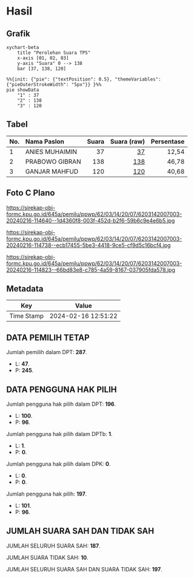 # Hasil

## Grafik

```mermaid
xychart-beta
    title "Perolehan Suara TPS"
    x-axis [01, 02, 03]
    y-axis "Suara" 0 --> 138
    bar [37, 138, 120]
```

```mermaid
%%{init: {"pie": {"textPosition": 0.5}, "themeVariables": {"pieOuterStrokeWidth": "5px"}} }%%
pie showData
    "1" : 37
    "2" : 138
    "3" : 120
```

## Tabel

| No. | Nama Paslon    | Suara | Suara (raw) | Persentase |
|:--- |:-------------- | -----:| -----------:| ----------:|
| 1   | ANIES MUHAIMIN | 37    | [37][p-1]   | 12,54      |
| 2   | PRABOWO GIBRAN | 138   | [138][p-2]  | 46,78      |
| 3   | GANJAR MAHFUD  | 120   | [120][p-3]  | 40,68      |


[p-1]: https://github.com/gigit-pemilu/pemilu-2024-62-kalimantan-tengah/blob/main/pilpres/hitung-suara/sub/62-kalimantan-tengah/sub/03-kapuas/sub/14-pasak-talawang/sub/2007-dandang/sub/003-tps/sub/paslon-1.txt
[p-2]: https://github.com/gigit-pemilu/pemilu-2024-62-kalimantan-tengah/blob/main/pilpres/hitung-suara/sub/62-kalimantan-tengah/sub/03-kapuas/sub/14-pasak-talawang/sub/2007-dandang/sub/003-tps/sub/paslon-2.txt
[p-3]: https://github.com/gigit-pemilu/pemilu-2024-62-kalimantan-tengah/blob/main/pilpres/hitung-suara/sub/62-kalimantan-tengah/sub/03-kapuas/sub/14-pasak-talawang/sub/2007-dandang/sub/003-tps/sub/paslon-3.txt

## Foto C Plano

https://sirekap-obj-formc.kpu.go.id/645a/pemilu/ppwp/62/03/14/20/07/6203142007003-20240216-114640--1d4360f8-003f-452d-b2f6-59b6c9e4e6b5.jpg

https://sirekap-obj-formc.kpu.go.id/645a/pemilu/ppwp/62/03/14/20/07/6203142007003-20240216-114738--ecb17455-5be3-4418-9ce5-cf9d5c16bcf4.jpg

https://sirekap-obj-formc.kpu.go.id/645a/pemilu/ppwp/62/03/14/20/07/6203142007003-20240216-114823--66bd83e8-c785-4a59-8167-037905fda578.jpg


## Metadata

| Key        | Value               |
| ---------- | ------------------- |
| Time Stamp | 2024-02-16 12:51:22 |


## DATA PEMILIH TETAP

Jumlah pemilih dalam DPT: **287**.
 * L: **47**.
 * P: **245**.

## DATA PENGGUNA HAK PILIH

Jumlah pengguna hak pilih dalam DPT: **196**.
 * L: **100**.
 * P: **96**.

Jumlah pengguna hak pilih dalam DPTb: **1**.
 * L: **1**.
 * P: **0**.

Jumlah pengguna hak pilih dalam DPK: **0**.
 * L: **0**.
 * P: **0**.

Jumlah pengguna hak pilih: **197**.
 * L: **101**.
 * P: **96**.

## JUMLAH SUARA SAH DAN TIDAK SAH

JUMLAH SELURUH SUARA SAH: **187**.

JUMLAH SUARA TIDAK SAH: **10**.

JUMLAH SELURUH SUARA SAH DAN SUARA TIDAK SAH: **197**.


